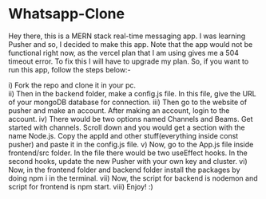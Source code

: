 # Whatsapp-Clone
Hey there, this is a MERN stack real-time messaging app. I was learning Pusher and so, I decided to make this app. Note that the app would not be functional right now, as the vercel plan that I am using gives me a 504 timeout error. To fix this I will have to upgrade my plan. So, if you want to run this app, follow the steps below:-

i) Fork the repo and clone it in your pc. <br/>
ii) Then in the backend folder, make a config.js file. In this file, give the URL of your mongoDB database for connection.
iii) Then go to the website of pusher and make an account. After making an account, login to the account.
iv) There would be two options named Channels and Beams. Get started with channels. Scroll down and you would get a section with the name Node.js. Copy the appId and other stuff(everything inside const pusher) and paste it in the config.js file.
v) Now, go to the App.js file inside frontend/src folder. In the file there would be two useEffect hooks. In the second hooks, update the new Pusher with your own key and cluster.
vi) Now, in the frontend folder and backend folder install the packages by doing npm i in the terminal.
vii) Now, the script for backend is nodemon and script for frontend is npm start. 
viii) Enjoy! :)
